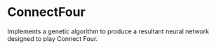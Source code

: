 # ConnectFour
Implements a genetic algorithm to produce a resultant neural network designed to play Connect Four.
